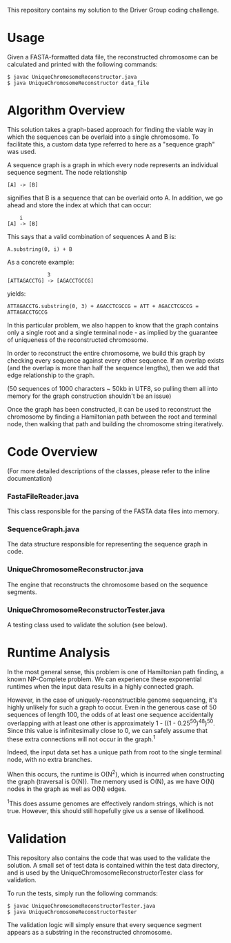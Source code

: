 This repository contains my solution to the Driver Group coding challenge.

Usage
======

Given a FASTA-formatted data file, the reconstructed chromosome can be
calculated and printed with the following commands:

```
$ javac UniqueChromosomeReconstructor.java
$ java UniqueChromosomeReconstructor data_file
```

Algorithm Overview
======
This solution takes a graph-based approach for finding the viable way in which
the sequences can be overlaid into a single chromosome. To facilitate this,
a custom data type referred to here as a "sequence graph" was used.

A sequence graph is a graph in which every node represents an individual
sequence segment. The node relationship

```
[A] -> [B]
```

signifies that B is a sequence that can be overlaid onto A. In addition,
we go ahead and store the index at which that can occur:

```
    i
[A] -> [B]
```

This says that a valid combination of sequences A and B is:

```
A.substring(0, i) + B
```

As a concrete example:

```
             3
[ATTAGACCTG] -> [AGACCTGCCG]
```

yields:

```
ATTAGACCTG.substring(0, 3) + AGACCTCGCCG = ATT + AGACCTCGCCG = ATTAGACCTGCCG
```

In this particular problem, we also happen to know that the graph contains
only a single root and a single terminal node - as implied by the guarantee of
uniqueness of the reconstructed chromosome.

In order to reconstruct the entire chromosome, we build this graph by checking
every sequence against every other sequence. If an overlap exists (and the
overlap is more than half the sequence lengths), then we add that edge
relationship to the graph.

(50 sequences of 1000 characters ~ 50kb in UTF8, so pulling them all into
 memory for the graph construction shouldn't be an issue)

Once the graph has been constructed, it can be used to reconstruct the
chromosome by finding a Hamiltonian path between the root and terminal node,
then walking that path and building the chromosome string iteratively.

Code Overview
======

(For more detailed descriptions of the classes, please refer to the inline
documentation)

### FastaFileReader.java
This class responsible for the parsing of the FASTA data files into memory.

### SequenceGraph.java
The data structure responsible for representing the sequence graph in code.

### UniqueChromosomeReconstructor.java
The engine that reconstructs the chromosome based on the sequence segments.

### UniqueChromosomeReconstructorTester.java
A testing class used to validate the solution (see below).

Runtime Analysis
======
In the most general sense, this problem is one of Hamiltonian path finding, a
known NP-Complete problem. We can experience these exponential runtimes
when the input data results in a highly connected graph.

However, in the case of uniquely-reconstructible genome sequencing, it's highly
unlikely for such a graph to occur. Even in the generous case of 50 sequences
of length 100, the odds of at least one sequence accidentally overlapping with
at least one other is approximately 1 - ((1 - 0.25<sup>50</sup>)<sup>48</sup>)<sup>50</sup>.
Since this value is infinitesimally close to 0, we can safely assume that these
extra connections will not occur in the graph.<sup>1</sup>

Indeed, the input data set has a unique path from root to the single terminal
node, with no extra branches.

When this occurs, the runtime is O(N<sup>2</sup>), which is incurred when
constructing the graph (traversal is O(N)). The memory used is O(N), as we
have O(N) nodes in the graph as well as O(N) edges.

<sup>1</sup>This does assume genomes are effectively random strings, which is
not true. However, this should still hopefully give us a sense of likelihood.

Validation
=====
This repository also contains the code that was used to the validate the
solution. A small set of test data is contained within the test data directory,
and is used by the UniqueChromosomeReconstructorTester class for validation.

To run the tests, simply run the following commands:

```
$ javac UniqueChromosomeReconstructorTester.java
$ java UniqueChromosomeReconstructorTester
```

The validation logic will simply ensure that every sequence segment appears as
a substring in the reconstructed chromosome.
